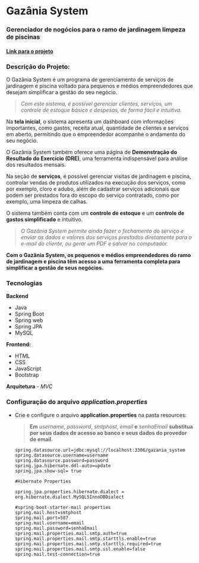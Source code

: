 # Gazânia System
### Gerenciador de nogócios para o ramo de jardinagem limpeza de piscinas
#### [Link para o projeto](https://gazania-9kpeould.b4a.run/home)

### Descrição do Projeto:
O Gazânia System é um programa de gerenciamento de serviços de jardinagem e piscina voltado para pequenos e médios empreendedores que desejam simplificar a gestão do seu negócio.

> *Com este sistema, é possível gerenciar clientes, serviços, um controle de estoque básico e despesas, de forma fácil e intuitiva.*

Na **tela inicial**, o sistema apresenta um dashboard com informações importantes, como gastos, receita atual, quantidade de clientes e serviços em aberto, permitindo que o empreendedor acompanhe o andamento do seu negócio.

O Gazânia System também oferece uma página de **Demonstração do Resultado do Exercício (DRE)**, uma ferramenta indispensável para análise dos resultados mensais.

Na seção de **serviços**, é possível gerenciar visitas de jardinagem e piscina, controlar vendas de produtos utilizados na execução dos serviços, como por exemplo, cloro e adubo, além de cadastrar serviços adicionais que podem ser prestados fora do escopo do serviço contratado, como por exemplo, uma limpeza de calhas.

O sistema também conta com um **controle de estoque** e um **controle de gastos simplificado** e intuitivo.

>*O Gazânia System permite ainda fazer o fechamento do serviço e enviar os dados e valores dos serviços prestados diretamente para o e-mail do cliente, ou gerar um PDF e salvar no computador.*

**Com o Gazânia System, os pequenos e médios empreendedores do ramo de jardinagem e piscina têm acesso a uma ferramenta completa para simplificar a gestão de seus negócios.**

### Tecnologias

**Backend**
- Java
- Spring Boot
- Spring web
- Spring JPA
- MySQL

**Frontend:**
- HTML
- CSS
- JavaScript
- Bootstrap

**Arquitetura** - *MVC*

### Configuração do arquivo *application.properties*

- Crie e configure o arquivo **application.properties** na pasta resources:

    > **Em** *username*, *password*, *smtphost*, *email* **e** *senhaEmail* **substitua por seus dados de acesso ao banco e seus dados do provedor de email.**
    
    ``` 
    spring.datasource.url=jdbc:mysql://localhost:3306/gazania_system
    spring.datasource.username=username
    spring.datasource.password=password
    spring.jpa.hibernate.ddl-auto=update
    spring.jpa.show-sql= true

    #Hibernate Properties
    
    spring.jpa.properties.hibernate.dialect = org.hibernate.dialect.MySQL5InnoDBDialect

    #spring-boot-starter-mail properties
    spring.mail.host=smtphost
    spring.mail.port=587
    spring.mail.username=email
    spring.mail.password=senhaEmail
    spring.mail.properties.mail.smtp.auth=true
    spring.mail.properties.mail.smtp.starttls.enable=true
    spring.mail.properties.mail.smtp.starttls.required=true
    spring.mail.properties.mail.smtp.ssl.enable=false
    spring.mail.test-connection=true 
    ```
